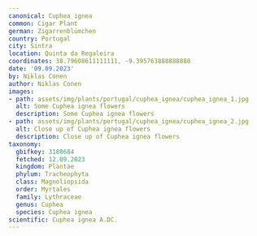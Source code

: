 ```yaml
---
canonical: Cuphea ignea
common: Cigar Plant
german: Zigarrenblümchen
country: Portugal
city: Sintra
location: Quinta da Regaleira
coordinates: 38.79608611111111, -9.395763888888888
date: '09.09.2023'
by: Niklas Conen
author: Niklas Conen
images:
- path: assets/img/plants/portugal/cuphea_ignea/cuphea_ignea_1.jpg
  alt: Some Cuphea ignea flowers
  description: Some Cuphea ignea flowers
- path: assets/img/plants/portugal/cuphea_ignea/cuphea_ignea_2.jpg
  alt: Close up of Cuphea ignea flowers
  description: Close up of Cuphea ignea flowers
taxonomy:
  gbifkey: 3188684
  fetched: 12.09.2023
  kingdom: Plantae
  phylum: Tracheophyta
  class: Magnoliopsida
  order: Myrtales
  family: Lythraceae
  genus: Cuphea
  species: Cuphea ignea
scientific: Cuphea ignea A.DC.
---
```

